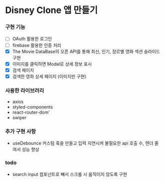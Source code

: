 # Disney Clone 앱 만들기

### 구현 기능
- [ ] OAuth 활용한 로그인
- [ ] firebase 활용한 인증 처리
- [x] The Movie DataBase의 오픈 API를 통해 최신, 인기, 장르별 영화 섹션 슬라이드 구현
- [x] 이미지를 클릭하면 Modal로 상세 정보 표시
- [x] 검색 페이지
- [x] 검색한 영화 상세 페이지 (이미지만 구현)

### 사용한 라이브러리
- axios
- styled-components
- react-router-dom'
- swiper

### 추가 구현 사항
- useDebounce 커스텀 훅을 만들고 입력 지연시켜 불필요한 api 호출 수, 렌더 줄여서 성능 향상


### todo
- search input 컴포넌트로 빼서 스크롤 시 움직이지 않도록 구현
